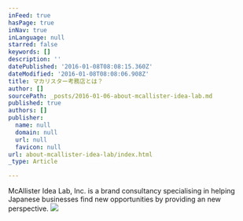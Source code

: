 ```yaml
---
inFeed: true
hasPage: true
inNav: true
inLanguage: null
starred: false
keywords: []
description: ''
datePublished: '2016-01-08T08:08:15.360Z'
dateModified: '2016-01-08T08:08:06.908Z'
title: マカリスター考務店とは？
author: []
sourcePath: _posts/2016-01-06-about-mcallister-idea-lab.md
published: true
authors: []
publisher:
  name: null
  domain: null
  url: null
  favicon: null
url: about-mcallister-idea-lab/index.html
_type: Article

---
```

McAllister Idea Lab, Inc. is a brand consultancy specialising in helping Japanese businesses find new opportunities by providing an new perspective. ![](https://the-grid-user-content.s3-us-west-2.amazonaws.com/932fb241-b6cd-4c64-83f6-91123a4958f3.jpg)